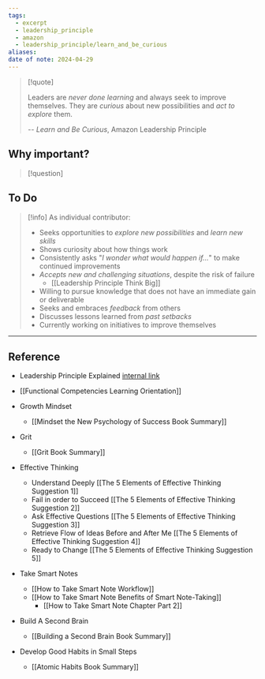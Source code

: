 ```yaml
---
tags:
  - excerpt
  - leadership_principle
  - amazon
  - leadership_principle/learn_and_be_curious
aliases: 
date of note: 2024-04-29
---
```


> [!quote]
> 
>Leaders are *never done learning* and always seek to improve themselves. They are *curious* about new possibilities and *act to explore* them.
>
>-- *Learn and Be Curious*, Amazon Leadership Principle

## Why important?

>[!question]
>

## To Do

>[!info]
> As individual contributor: 
>- Seeks opportunities to *explore new possibilities* and *learn new skills*
> - Shows curiosity about how things work
> - Consistently asks "*I wonder what would happen if...*" to make continued improvements
> - *Accepts new and challenging situations*, despite the risk of failure
> 	- [[Leadership Principle Think Big]]
> - Willing to pursue knowledge that does not have an immediate gain or deliverable
> - Seeks and embraces *feedback* from others
> - Discusses lessons learned from *past setbacks*
> - Currently working on initiatives to improve themselves



----
## Reference


- Leadership Principle Explained [internal link](https://w.amazon.com/bin/view/LeadershipPrinciples/)
- [[Functional Competencies Learning Orientation]]
- Growth Mindset
	- [[Mindset the New Psychology of Success Book Summary]]
- Grit 
	- [[Grit Book Summary]]
- Effective Thinking
	- Understand Deeply [[The 5 Elements of Effective Thinking Suggestion 1]]
	- Fail in order to Succeed [[The 5 Elements of Effective Thinking Suggestion 2]]
	- Ask Effective Questions [[The 5 Elements of Effective Thinking Suggestion 3]]
	- Retrieve Flow of Ideas Before and After Me [[The 5 Elements of Effective Thinking Suggestion 4]]
	- Ready to Change [[The 5 Elements of Effective Thinking Suggestion 5]]


- Take Smart Notes
	- [[How to Take Smart Note Workflow]]
	- [[How to Take Smart Note Benefits of Smart Note-Taking]]
		- [[How to Take Smart Note Chapter Part 2]]

- Build A Second Brain
	- [[Building a Second Brain Book Summary]]

- Develop Good Habits in Small Steps
	- [[Atomic Habits Book Summary]]
